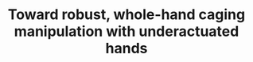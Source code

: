 ---
layout: default
title: Toward robust, whole-hand caging manipulation with underactuated hands
authors: RR Ma, WG Bircher, AM Dollar
publication: IEEE International Conference on Robotics and Automation (ICRA)
year: 2017
award: 
video: https://www.youtube.com/watch?v=2AX-Cfl0Alk
alt_link:
---